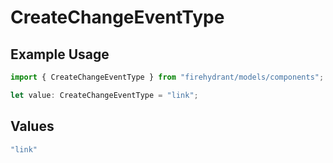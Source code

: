 # CreateChangeEventType

## Example Usage

```typescript
import { CreateChangeEventType } from "firehydrant/models/components";

let value: CreateChangeEventType = "link";
```

## Values

```typescript
"link"
```